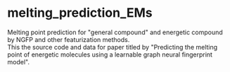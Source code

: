 # melting_prediction_EMs
Melting point prediction for "general compound" and energetic compound by NGFP and other featurization methods.<br>This the source code and data for paper titled by "Predicting the melting point of energetic molecules using a learnable graph neural fingerprint model".
